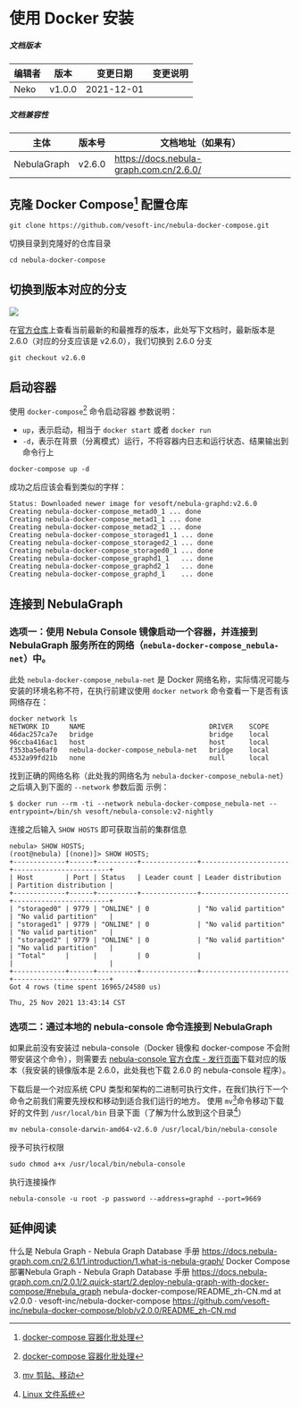 # 使用 Docker 安装

##### 文档版本

| 编辑者 | 版本 | 变更日期 | 变更说明 |
| ----- | --- | ------- | ------- |
| Neko | v1.0.0 | 2021-12-01 | |

##### 文档兼容性

| 主体 | 版本号 | 文档地址（如果有） |
| --- | ----- | --------------- |
| NebulaGraph | v2.6.0 | https://docs.nebula-graph.com.cn/2.6.0/ |

## 克隆 Docker Compose[^1] 配置仓库

```shell
git clone https://github.com/vesoft-inc/nebula-docker-compose.git
```

切换目录到克隆好的仓库目录

```shell
cd nebula-docker-compose
```

## 切换到版本对应的分支

![](image_20211125141616.png)

在[官方仓库](https://github.com/vesoft-inc/nebula-docker-compose)上查看当前最新的和最推荐的版本，此处写下文档时，最新版本是 2.6.0（对应的分支应该是 v2.6.0），我们切换到 2.6.0 分支

```shell
git checkout v2.6.0
```

## 启动容器

使用 `docker-compose`[^2] 命令启动容器
参数说明：
 - `up`，表示启动，相当于 `docker start` 或者 `docker run`
 - `-d`，表示在背景（分离模式）运行，不将容器内日志和运行状态、结果输出到命令行上

```shell
docker-compose up -d
```

成功之后应该会看到类似的字样：

```
Status: Downloaded newer image for vesoft/nebula-graphd:v2.6.0
Creating nebula-docker-compose_metad0_1 ... done
Creating nebula-docker-compose_metad1_1 ... done
Creating nebula-docker-compose_metad2_1 ... done
Creating nebula-docker-compose_storaged1_1 ... done
Creating nebula-docker-compose_storaged2_1 ... done
Creating nebula-docker-compose_storaged0_1 ... done
Creating nebula-docker-compose_graphd1_1   ... done
Creating nebula-docker-compose_graphd2_1   ... done
Creating nebula-docker-compose_graphd_1    ... done
```

## 连接到 NebulaGraph

### 选项一：使用 Nebula Console 镜像启动一个容器，并连接到 NebulaGraph 服务所在的网络（`nebula-docker-compose_nebula-net`）中。

此处 `nebula-docker-compose_nebula-net` 是 Docker 网络名称，实际情况可能与安装的环境名称不符，在执行前建议使用 `docker network` 命令查看一下是否有该网络存在：

```shell
docker network ls
NETWORK ID     NAME                               DRIVER    SCOPE
46dac257ca7e   bridge                             bridge    local
96ccba416ac1   host                               host      local
f353ba5e0af0   nebula-docker-compose_nebula-net   bridge    local
4532a99fd21b   none                               null      local
```

找到正确的网络名称（此处我的网络名为 `nebula-docker-compose_nebula-net`）之后填入到下面的 `--network` 参数后面
示例：

```shell
$ docker run --rm -ti --network nebula-docker-compose_nebula-net --entrypoint=/bin/sh vesoft/nebula-console:v2-nightly
```

连接之后输入 `SHOW HOSTS` 即可获取当前的集群信息

```shell
nebula> SHOW HOSTS;
(root@nebula) [(none)]> SHOW HOSTS;
+-------------+------+----------+--------------+----------------------+------------------------+
| Host        | Port | Status   | Leader count | Leader distribution  | Partition distribution |
+-------------+------+----------+--------------+----------------------+------------------------+
| "storaged0" | 9779 | "ONLINE" | 0            | "No valid partition" | "No valid partition"   |
| "storaged1" | 9779 | "ONLINE" | 0            | "No valid partition" | "No valid partition"   |
| "storaged2" | 9779 | "ONLINE" | 0            | "No valid partition" | "No valid partition"   |
| "Total"     |      |          | 0            |                      |                        |
+-------------+------+----------+--------------+----------------------+------------------------+
Got 4 rows (time spent 16965/24580 us)

Thu, 25 Nov 2021 13:43:14 CST
```

### 选项二：通过本地的 nebula-console 命令连接到 NebulaGraph

如果此前没有安装过 nebula-console（Docker 镜像和 docker-compose 不会附带安装这个命令），则需要去 [nebula-console 官方仓库 - 发行页面](https://github.com/vesoft-inc/nebula-console/releases/)下载对应的版本（我安装的镜像版本是 2.6.0，此处我也下载 2.6.0 的 nebula-console 程序）。

下载后是一个对应系统 CPU 类型和架构的二进制可执行文件，在我们执行下一个命令之前我们需要先授权和移动到适合我们运行的地方。
使用 `mv`[^3]命令移动下载好的文件到 `/usr/local/bin` 目录下面（了解为什么放到这个目录[^4]）

```shell
mv nebula-console-darwin-amd64-v2.6.0 /usr/local/bin/nebula-console
```

授予可执行权限

```shell
sudo chmod a+x /usr/local/bin/nebula-console
```

执行连接操作

```shell
nebula-console -u root -p password --address=graphd --port=9669
```

## 延伸阅读

什么是 Nebula Graph - Nebula Graph Database 手册
https://docs.nebula-graph.com.cn/2.6.1/1.introduction/1.what-is-nebula-graph/
Docker Compose部署Nebula Graph - Nebula Graph Database 手册
https://docs.nebula-graph.com.cn/2.0.1/2.quick-start/2.deploy-nebula-graph-with-docker-compose/#nebula_graph
nebula-docker-compose/README_zh-CN.md at v2.0.0 · vesoft-inc/nebula-docker-compose
https://github.com/vesoft-inc/nebula-docker-compose/blob/v2.0.0/README_zh-CN.md

[^1]: [docker-compose 容器化批处理](docker-compose%20%E5%AE%B9%E5%99%A8%E5%8C%96%E6%89%B9%E5%A4%84%E7%90%86.md)
[^2]: [docker-compose 容器化批处理](docker-compose%20%E5%AE%B9%E5%99%A8%E5%8C%96%E6%89%B9%E5%A4%84%E7%90%86.md)
[^3]: [mv 剪贴、移动](mv%20%E5%89%AA%E8%B4%B4%E3%80%81%E7%A7%BB%E5%8A%A8.md)
[^4]: [Linux 文件系统](Linux%20%E6%96%87%E4%BB%B6%E7%B3%BB%E7%BB%9F.md)